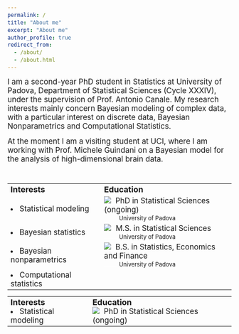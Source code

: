 ```yaml
---
permalink: /
title: "About me"
excerpt: "About me"
author_profile: true
redirect_from: 
  - /about/
  - /about.html
---
```

<font style="font-size:17px">
I am a second-year PhD student in Statistics at University of Padova, Department of Statistical Sciences (Cycle XXXIV), under the supervision of Prof. Antonio Canale. My research interests mainly concern Bayesian modeling of complex data, with a particular interest on discrete data, Bayesian Nonparametrics and Computational Statistics. 
  
<br>
  
At the moment I am a visiting student at UCI, where I am working with Prof. Michele Guindani on a Bayesian model for the analysis of high-dimensional brain data.
</font>

<br>
<table border="0">
 <tr>
    <td><b style="font-size:18px">Interests</b></td>
    <td><b style="font-size:18px">Education</b></td>
 </tr>
   <tr>
 <td> <li>  <font style="font-size:17px"> Statistical modeling </font> </li> </td>
 <td> <img src="../images/49944.png" width="22"> <img src="../images/spacer.png" height="1px" width="2px"> <font style="font-size:17px">  PhD in Statistical Sciences (ongoing)</font>
     <br> <img src="../images/spacer.png" height="1px" width="30px"> <font style="font-size:13px"> University of Padova </font></td>
 </tr>
 <tr>
    <td><li> <font style="font-size:17px"> Bayesian statistics </font> </li> </td>
    <td><img src="../images/49944.png" width="22">  <img src="../images/spacer.png" height="1px" width="2px"><font style="font-size:17px">  M.S. in Statistical Sciences</font> <br> <img src="../images/spacer.png" height="1px" width="30px"> <font style="font-size:13px"> University of Padova </font></td>
 </tr>
 <tr>
    <td><li>  <font style="font-size:17px"> Bayesian nonparametrics </font> </li> </td>
    <td><img src="../images/49944.png" width="22"> <img src="../images/spacer.png" height="1px" width="2px"> <font style="font-size:17px">  B.S. in Statistics, Economics and Finance</font><br> <img src="../images/spacer.png" height="1px" width="30px"> <font style="font-size:13px"> University of Padova </font></td>
 </tr>
   <tr>
    <td><li>  <font style="font-size:17px"> Computational statistics </font> </li> </td>
    <td> </td>
 </tr>
</table>



<table border="0">
 <tr>
    <td>
      <b style="font-size:18px">Interests</b> <br>
      <li>  <font style="font-size:17px"> Statistical modeling </font> </li>
   </td>   
   <td>
     <b style="font-size:18px">Education</b> <br>
     <img src="../images/49944.png" width="22"> <img src="../images/spacer.png" height="1px" width="2px"> <font style="font-size:17px">  PhD in Statistical Sciences (ongoing)</font>
   </td>
 </tr>
</table>






